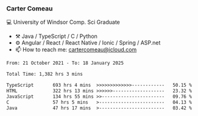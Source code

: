 ### Carter Comeau

💻 University of Windsor Comp. Sci Graduate

- ⚒️ Java / TypeScript / C / Python
- ⚙️ Angular / React / React Native / Ionic / Spring / ASP.net
- 📫 How to reach me: cartercomeau@icloud.com

<!--START_SECTION:waka-->

```txt
From: 21 October 2021 - To: 18 January 2025

Total Time: 1,382 hrs 3 mins

TypeScript       693 hrs 4 mins  >>>>>>>>>>>>>------------   50.15 %
HTML             322 hrs 13 mins >>>>>>-------------------   23.32 %
JavaScript       134 hrs 55 mins >>-----------------------   09.76 %
C                57 hrs 5 mins   >------------------------   04.13 %
Java             47 hrs 17 mins  >------------------------   03.42 %
```

<!--END_SECTION:waka-->

